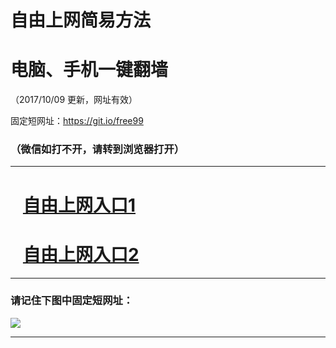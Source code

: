 ﻿# 自由上网简易方法

# 电脑、手机一键翻墙

（2017/10/09 更新，网址有效）

固定短网址：https://git.io/free99

### （微信如打不开，请转到浏览器打开）


***





# &nbsp;&nbsp; <a href="http://ft3064231348.fwq-tz-1001.info/fwqtz01.html?t=100900126117 " target="_blank">自由上网入口1</a>
# &nbsp;&nbsp; <a href="http://ft2653430062.fwq-tz-1002.info/fwqtz02.html?t=10090016724 " target="_blank">自由上网入口2</a>
***

### 请记住下图中固定短网址：

<img src="https://s3-us-west-2.amazonaws.com/fwq-1001/yjfq-20170905okok.png" /> 


***

